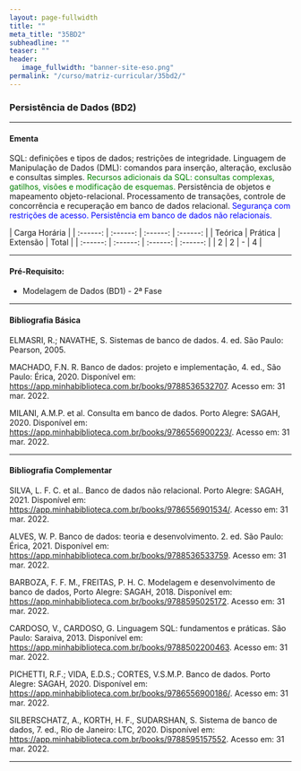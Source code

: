 ```yaml
---
layout: page-fullwidth
title: ""
meta_title: "35BD2"
subheadline: ""
teaser: ""
header:
   image_fullwidth: "banner-site-eso.png"
permalink: "/curso/matriz-curricular/35bd2/"
---
```


### **Persistência de Dados (BD2)**

<hr>

#### **Ementa**

SQL: definições e tipos de dados; restrições de integridade. Linguagem de Manipulação de Dados (DML): comandos para inserção, alteração, exclusão e consultas simples. <class style="color: green">Recursos adicionais da SQL: consultas complexas, gatilhos, visões e modificação de esquemas.</class> Persistência de objetos e mapeamento objeto-relacional. Processamento de transações, controle de concorrência e recuperação em banco de dados relacional. <class style="color: blue">Segurança com restrições de acesso. Persistência em banco de dados não relacionais.</class>

| Carga Horária | 
| :------: | :------: | :------: | :------: |
| Teórica | Prática | Extensão | Total |
| :------: | :------: | :------: | :------: |
| 2 | 2 | - | 4 |

<hr>

#### **Pré-Requisito:**

- Modelagem de Dados (BD1) - 2ª Fase

<hr>

#### **Bibliografia Básica**

ELMASRI, R.; NAVATHE, S. Sistemas de banco de dados. 4. ed. São Paulo: Pearson, 2005. 

MACHADO, F.N. R. Banco de dados: projeto e implementação, 4. ed., São Paulo: Érica, 2020. Disponível em: https://app.minhabiblioteca.com.br/books/9788536532707. Acesso em: 31 mar. 2022. 

MILANI, A.M.P. et al. Consulta em banco de dados. Porto Alegre: SAGAH, 2020. Disponível em: https://app.minhabiblioteca.com.br/books/9786556900223/. Acesso em: 31 mar. 2022.

<hr>

#### **Bibliografia Complementar**

SILVA, L. F. C. et al.. Banco de dados não relacional. Porto Alegre: SAGAH, 2021. Disponível em: https://app.minhabiblioteca.com.br/books/9786556901534/. Acesso em: 31 mar. 2022. 

ALVES, W. P. Banco de dados: teoria e desenvolvimento. 2. ed. São Paulo: Érica, 2021. Disponível em: https://app.minhabiblioteca.com.br/books/9788536533759. Acesso em: 31 mar. 2022. 

BARBOZA, F. F. M., FREITAS, P. H. C. Modelagem e desenvolvimento de banco de dados, Porto Alegre: SAGAH, 2018. Disponível em: https://app.minhabiblioteca.com.br/books/9788595025172. Acesso em: 31 mar. 2022. 

CARDOSO, V., CARDOSO, G. Linguagem SQL: fundamentos e práticas. São Paulo: Saraiva, 2013. Disponível em: https://app.minhabiblioteca.com.br/books/9788502200463. Acesso em: 31 mar. 2022. 

PICHETTI, R.F.; VIDA, E.D.S.; CORTES, V.S.M.P. Banco de dados. Porto Alegre: SAGAH, 2020. Disponível em: https://app.minhabiblioteca.com.br/books/9786556900186/. Acesso em: 31 mar. 2022. 

SILBERSCHATZ, A., KORTH, H. F., SUDARSHAN, S. Sistema de banco de dados, 7. ed., Rio de Janeiro: LTC, 2020. Disponível em: https://app.minhabiblioteca.com.br/books/9788595157552. Acesso em: 31 mar. 2022. 

<hr>